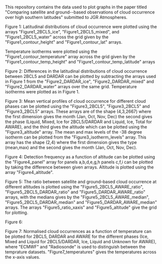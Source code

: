 This repository contains the data used to plot graphs in the paper titled "Comparing satellite and ground--based observations of cloud occurrence over high southern latitudes" submitted to JGR Atmospheres.

Figure 1: 
Latitudinal distributions of cloud occurrence were plotted using the arrays "Figure1_2BCL5_ice", "Figure1_2BCL5_mixed", and "Figure1_2BCL5_water" across the grid given by the "Figure1_contour_height" and "Figure1_contour_lat" arrays.

Temperature isotherms were plotted using the "Figure1_contour_temperature" array across the grid given by the "Figure1_contour_temp_height" and "Figure1_contour_temp_latitude" arrays

Figure 2:
Differences in the latitudinal distributions of cloud occurrence between 2BCL5 and DARDAR can be plotted by subtracting the arrays used in Figure 1 from the "Figure2_DARDAR_ice", "Figure2_DARDAR_mixed" and "Figure2_DARDAR_water" arrays over the same grid. Temperature isotherms were plotted as in Figure 1.

Figure 3:
Mean vertical profiles of cloud occurrence for different cloud phases can be plotted using the "Figure3_2BCL5", "Figure3_2BCL5" and "Figure3_2BCL5" arrays. These arrays are of the shape (4,3,2667) where the first dimension gives the month (Jan, Oct, Nov, Dec) the second gives the phase (Liquid, Mixed, Ice for 2BCL5/DARDAR and Liquid, Ice, Total for AWARE), and the third gives the altitude which can be plotted using the "Figure3_altitude" array. The mean and max levels of the -38 degree isotherm can be plotted from the "Figure3_isotherm_levels" array. This array has the shape (2,4) where the first dimension gives the type (mean,max) and the second gives the month (Jan, Oct, Nov, Dec).

Figure 4:
Detection frequency as a function of altitude can be plotted using the "Figure4_panel" array for panels a,b,d,e,g,h panels c,f,i can be plotted by taking the difference between given arrays. Altitude is plotted using the array "Figure4_altitude".

Figure 5:
The ratio between satellite and ground–based cloud occurrence at different altitudes is plotted using the "Figure5_2BCL5_AWARE_ratio", "Figure5_2BCL5_DARDAR_ratio" and "Figure5_DARDAR_AWARE_ratio" arrays, with the medians gives by the "Figure5_2BCL5_AWARE_median", "Figure5_2BCL5_DARDAR_median" and "Figure5_DARDAR_AWARE_median" arrays. The arrays "Figure5_ratio_xaxis" and "Figure5_altitude" give the grid for plotting.

Figure 6:

Figure 7:
Normalised cloud occurrences as a function of temperature can be plotted for 2BCL5, DARDAR and AWARE for the different phases (Ice, Mixed and Liquid for 2BCL5/DARDAR, Ice, Liquid and Unknown for AWARE), where "ECMWF" and "Radiosonde" is used to distinguish between the temprature datasets. "Figure7_temperatures" gives the temperatures across the x-axis values.

